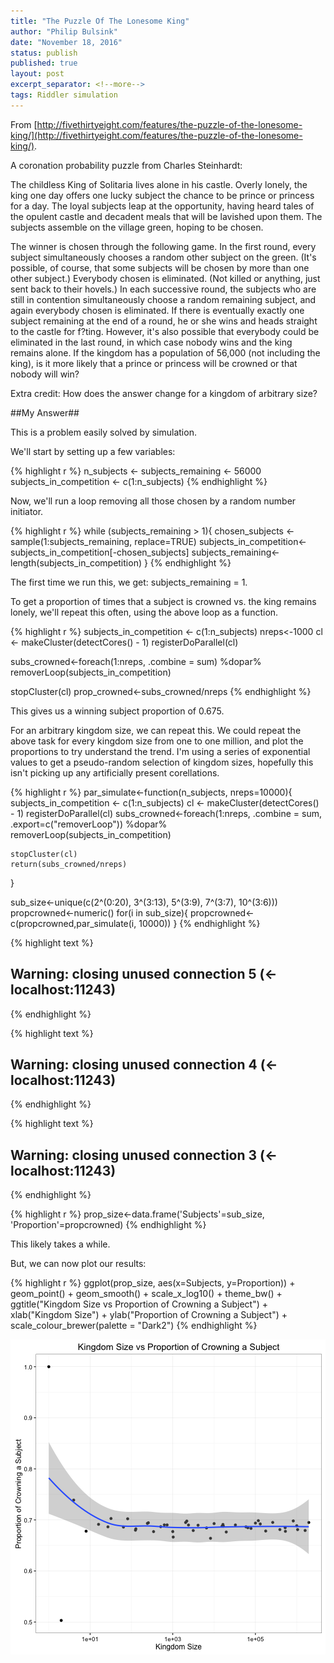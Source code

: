 ```yaml
---
title: "The Puzzle Of The Lonesome King"
author: "Philip Bulsink"
date: "November 18, 2016"
status: publish
published: true
layout: post
excerpt_separator: <!--more-->
tags: Riddler simulation
---
```

 

 
From [http://fivethirtyeight.com/features/the-puzzle-of-the-lonesome-king/](http://fivethirtyeight.com/features/the-puzzle-of-the-lonesome-king/).
 
A coronation probability puzzle from Charles Steinhardt:
 
The childless King of Solitaria lives alone in his castle. Overly lonely, the king one day offers one lucky subject the chance to be prince or princess for a day. The loyal subjects leap at the opportunity, having heard tales of the opulent castle and decadent meals that will be lavished upon them. The subjects assemble on the village green, hoping to be chosen.
 
The winner is chosen through the following game. In the first round, every subject simultaneously chooses a random other subject on the green. (It's possible, of course, that some subjects will be chosen by more than one other subject.) Everybody chosen is eliminated. (Not killed or anything, just sent back to their hovels.) In each successive round, the subjects who are still in contention simultaneously choose a random remaining subject, and again everybody chosen is eliminated. If there is eventually exactly one subject remaining at the end of a round, he or she wins and heads straight to the castle for f?ting. However, it's also possible that everybody could be eliminated in the last round, in which case nobody wins and the king remains alone. If the kingdom has a population of 56,000 (not including the king), is it more likely that a prince or princess will be crowned or that nobody will win?
 
Extra credit: How does the answer change for a kingdom of arbitrary size?

<!--more-->

##My Answer##
 
This is a problem easily solved by simulation.
 
We'll start by setting up a few variables:

{% highlight r %}
n_subjects <- subjects_remaining <- 56000
subjects_in_competition <- c(1:n_subjects)
{% endhighlight %}
 
Now, we'll run a loop removing all those chosen by a random number initiator.
 

{% highlight r %}
while (subjects_remaining > 1){
    chosen_subjects <- sample(1:subjects_remaining, replace=TRUE)
    subjects_in_competition<-subjects_in_competition[-chosen_subjects]
    subjects_remaining<-length(subjects_in_competition)
}
{% endhighlight %}
 
The first time we run this, we get: subjects_remaining = 1.
 
To get a proportion of times that a subject is crowned vs. the king remains lonely, we'll repeat this often, using the above loop as a function.
 

 

{% highlight r %}
subjects_in_competition <- c(1:n_subjects)
nreps<-1000
cl <- makeCluster(detectCores() - 1)
registerDoParallel(cl)
 
subs_crowned<-foreach(1:nreps, .combine = sum) %dopar% removerLoop(subjects_in_competition)

stopCluster(cl)
prop_crowned<-subs_crowned/nreps
{% endhighlight %}
 
This gives us a winning subject proportion of  0.675.
 
For an arbitrary kingdom size, we can repeat this. We could repeat the above task for every kingdom size from one to one million, and plot the proportions to try understand the trend. I'm using a series of exponential values to get a pseudo-random selection of kingdom sizes, hopefully this isn't picking up any artificially present corellations.
 
 

{% highlight r %}
par_simulate<-function(n_subjects, nreps=10000){
    subjects_in_competition <- c(1:n_subjects)
    cl <- makeCluster(detectCores() - 1)
    registerDoParallel(cl)
    subs_crowned<-foreach(1:nreps, .combine = sum, .export=c("removerLoop")) %dopar% removerLoop(subjects_in_competition)
    
    stopCluster(cl)
    return(subs_crowned/nreps)
}
 
sub_size<-unique(c(2^(0:20), 3^(3:13), 5^(3:9), 7^(3:7), 10^(3:6)))
propcrowned<-numeric()
for(i in sub_size){
    propcrowned<-c(propcrowned,par_simulate(i, 10000))
}
{% endhighlight %}



{% highlight text %}
## Warning: closing unused connection 5 (<-localhost:11243)
{% endhighlight %}



{% highlight text %}
## Warning: closing unused connection 4 (<-localhost:11243)
{% endhighlight %}



{% highlight text %}
## Warning: closing unused connection 3 (<-localhost:11243)
{% endhighlight %}



{% highlight r %}
prop_size<-data.frame('Subjects'=sub_size, 'Proportion'=propcrowned)
{% endhighlight %}
 
This likely takes a while.
 
But, we can now plot our results:

{% highlight r %}
ggplot(prop_size, aes(x=Subjects, y=Proportion)) +
    geom_point() +
    geom_smooth() +
    scale_x_log10() +
    theme_bw() +
    ggtitle("Kingdom Size vs Proportion of Crowning a Subject") +
    xlab("Kingdom Size") +
    ylab("Proportion of Crowning a Subject") +
    scale_colour_brewer(palette = "Dark2")
{% endhighlight %}

![plot of chunk plot_lonesome_king](/images/plot_lonesome_king-1.png)
 
